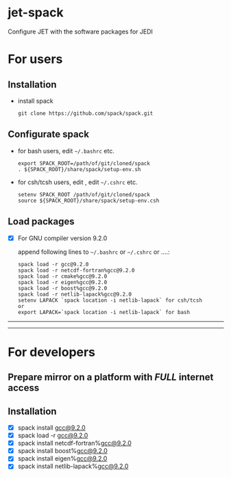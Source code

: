 # jet-spack

  Configure JET with the software packages for JEDI 


# **For users**

## Installation

  - install spack
  
    ```
    git clone https://github.com/spack/spack.git
    ```

## Configurate spack

  - for bash users, edit `~/.bashrc` etc.
  
    ```
    export SPACK_ROOT=/path/of/git/cloned/spack
    . ${SPACK_ROOT}/share/spack/setup-env.sh
    ```

  - for csh/tcsh users, edit , edit `~/.cshrc` etc.
    ```
    setenv SPACK_ROOT /path/of/git/cloned/spack
    source ${SPACK_ROOT}/share/spack/setup-env.csh
    ```

## Load packages

  - [x] For GNU compiler version 9.2.0
  
    append following lines to `~/.bashrc` or `~/.cshrc` or ....:
   
    ```
    spack load -r gcc@9.2.0
    spack load -r netcdf-fortran%gcc@9.2.0
    spack load -r cmake%gcc@9.2.0
    spack load -r eigen%gcc@9.2.0
    spack load -r boost%gcc@9.2.0
    spack load -r netlib-lapack%gcc@9.2.0
    setenv LAPACK `spack location -i netlib-lapack` for csh/tcsh
    or
    export LAPACK=`spack location -i netlib-lapack` for bash
    ```
  
---
---

# **For developers**

## Prepare mirror on a platform with *FULL* internet access

## Installation

  - [x] spack install gcc@9.2.0
  - [x] spack load -r gcc@9.2.0
  - [x] spack install netcdf-fortran%gcc@9.2.0
  - [x] spack install boost%gcc@9.2.0
  - [x] spack install eigen%gcc@9.2.0
  - [x] spack install netlib-lapack%gcc@9.2.0
